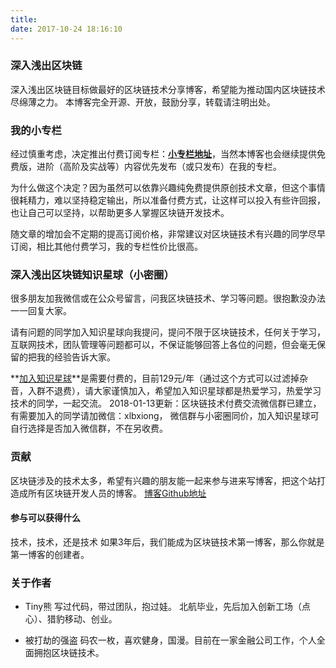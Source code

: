 ```yaml
---
title: 
date: 2017-10-24 18:16:10
---
```


### 深入浅出区块链

深入浅出区块链目标做最好的区块链技术分享博客，希望能为推动国内区块链技术尽绵薄之力。
本博客完全开源、开放，鼓励分享，转载请注明出处。

### 我的小专栏

经过慎重考虑，决定推出付费订阅专栏：**[小专栏地址](https://xiaozhuanlan.com/blockchaincore)**，当然本博客也会继续提供免费版，进阶（高阶及实战等）内容优先发布（或只发布）在我的专栏。

为什么做这个决定？因为虽然可以依靠兴趣纯免费提供原创技术文章，但这个事情很耗精力，难以坚持稳定输出，所以准备付费方式，让这样可以投入有些许回报，也让自己可以坚持，以帮助更多人掌握区块链开发技术。

随文章的增加会不定期的提高订阅价格，非常建议对区块链技术有兴趣的同学尽早订阅，相比其他付费学习，我的专栏性价比很高。

### 深入浅出区块链知识星球（小密圈）
很多朋友加我微信或在公众号留言，问我区块链技术、学习等问题。很抱歉没办法一一回复大家。

请有问题的同学加入知识星球向我提问，提问不限于区块链技术，任何关于学习，互联网技术，团队管理等问题都可以，不保证能够回答上各位的问题，但会毫无保留的把我的经验告诉大家。

**[加入知识星球](https://t.xiaomiquan.com/RfAu7uj)**是需要付费的，目前129元/年（通过这个方式可以过滤掉杂音，入群不退费），请大家谨慎加入，希望加入知识星球都是热爱学习，热爱学习技术的同学，一起交流。
2018-01-13更新：区块链技术付费交流微信群已建立，有需要加入的同学请加微信：xlbxiong， 微信群与小密圈同价，加入知识星球可自行选择是否加入微信群，不在另收费。


### 贡献
区块链涉及的技术太多，希望有兴趣的朋友能一起来参与进来写博客，把这个站打造成所有区块链开发人员的博客。
[博客Github地址](https://github.com/xilibi2003/learnblockchain)


#### 参与可以获得什么
技术，技术，还是技术
如果3年后，我们能成为区块链技术第一博客，那么你就是第一博客的创建者。


### 关于作者
* Tiny熊
  写过代码，带过团队，抱过娃。
  北航毕业，先后加入创新工场（点心）、猎豹移动、创业。

<!-- more -->
* 被打劫的强盗
  码农一枚，喜欢健身，国漫。目前在一家金融公司工作，个人全面拥抱区块链技术。

